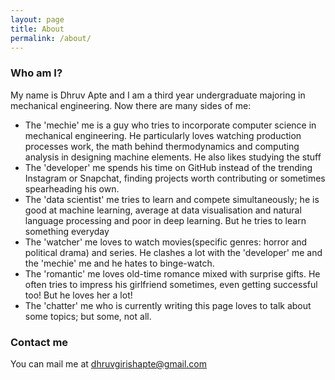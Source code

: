 ```yaml
---
layout: page
title: About
permalink: /about/
---
```


### Who am I?

My name is Dhruv Apte and I am a third year undergraduate majoring in mechanical engineering.
Now there are many sides of me:
- The 'mechie' me is a guy who tries to incorporate computer science in mechanical engineering.
  He particularly loves watching production processes work, the math behind thermodynamics and 
  computing analysis in designing machine elements. He also likes studying the stuff
- The 'developer' me spends his time on GitHub instead of the trending Instagram or Snapchat,
  finding projects worth contributing or sometimes spearheading his own.
- The 'data scientist' me tries to learn and compete simultaneously; he is good at machine 
  learning, average at data visualisation and natural language processing and poor in deep
  learning. But he tries to learn something everyday
- The 'watcher' me loves to watch movies(specific genres: horror and political drama) and
  series. He clashes a lot with the 'developer' me and the 'mechie' me and he hates to 
  binge-watch.
- The 'romantic' me loves old-time romance mixed with surprise gifts. He often tries to impress his girlfriend sometimes, even getting      successful too! But he loves her a lot!
- The 'chatter' me who is currently writing this page loves to talk about some topics;
  but some, not all.

### Contact me

 You can mail me at [dhruvgirishapte@gmail.com](mailto:dhruvgirishapte@gmail.com)
